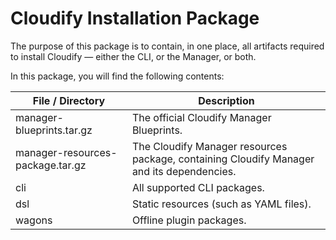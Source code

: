 # Cloudify Installation Package

The purpose of this package is to contain, in one place, all artifacts required to
install Cloudify — either the CLI, or the Manager, or both.

In this package, you will find the following contents:

| File / Directory | Description |
| ---------------- | ----------- |
| manager-blueprints.tar.gz | The official Cloudify Manager Blueprints. |
| manager-resources-package.tar.gz | The Cloudify Manager resources package, containing Cloudify Manager and its dependencies. |
| cli | All supported CLI packages. |
| dsl | Static resources (such as YAML files). |
| wagons | Offline plugin packages. |
